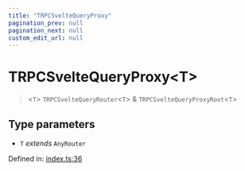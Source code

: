 ```yaml
---
title: "TRPCSvelteQueryProxy"
pagination_prev: null
pagination_next: null
custom_edit_url: null
---
```


# TRPCSvelteQueryProxy<T\>

> <`T`\> `TRPCSvelteQueryRouter`<`T`\> & `TRPCSvelteQueryProxyRoot`<`T`\>

## Type parameters

- `T` *extends* `AnyRouter`

Defined in:  [index.ts:36](https://github.com/bevm0/trpc-svelte-toolbox/blob/9479c80/packages/trpc-svelte-query/src/index.ts#L36)
